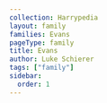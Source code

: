 ```yaml
---
collection: Harrypedia
layout: family
families: Evans
pageType: family
title: Evans
author: Luke Schierer
tags: ["family"]
sidebar:
  order: 1
---
```

